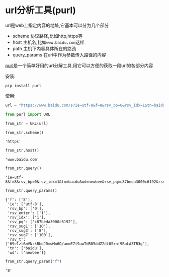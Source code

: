 
# url分析工具(purl)

url是web上指定内容的地址,它基本可以分为几个部分

+ scheme 协议路径,比如http,https等
+ host 主机名,比如`www.baidu.com`这样
+ path 主机下内容具体所在的路劲
+ query_params 在url中作为参数传入路径的内容

[purl](https://github.com/codeinthehole/purl)是一个简单好用的url分解工具,用它可以方便的获取一段url的各部分内容

安装:

    pip install purl
    
    

使用:


```python
url = "https://www.baidu.com/s?ie=utf-8&f=8&rsv_bp=0&rsv_idx=1&tn=baidu&wd=newbee&rsv_pq=c87beda3000c6192&rsv_t=69e1zt6mVNzkBbdJDmwMn6Q%2FanmE7t9awTdR05ddZ2dL0Sxnf9BuLA3TB3g&rsv_enter=1&rsv_sug3=8&rsv_sug1=10&rsv_sug7=100"
```


```python
from purl import URL
```


```python
from_str = URL(url)
```


```python
from_str.scheme()
```




    'https'




```python
from_str.host()
```




    'www.baidu.com'




```python
from_str.query()
```




    'ie=utf-8&f=8&rsv_bp=0&rsv_idx=1&tn=baidu&wd=newbee&rsv_pq=c87beda3000c6192&rsv_t=69e1zt6mVNzkBbdJDmwMn6Q%2FanmE7t9awTdR05ddZ2dL0Sxnf9BuLA3TB3g&rsv_enter=1&rsv_sug3=8&rsv_sug1=10&rsv_sug7=100'




```python
from_str.query_params()
```




    {'f': ['8'],
     'ie': ['utf-8'],
     'rsv_bp': ['0'],
     'rsv_enter': ['1'],
     'rsv_idx': ['1'],
     'rsv_pq': ['c87beda3000c6192'],
     'rsv_sug1': ['10'],
     'rsv_sug3': ['8'],
     'rsv_sug7': ['100'],
     'rsv_t': ['69e1zt6mVNzkBbdJDmwMn6Q/anmE7t9awTdR05ddZ2dL0Sxnf9BuLA3TB3g'],
     'tn': ['baidu'],
     'wd': ['newbee']}




```python
from_str.query_param("f")
```




    '8'


